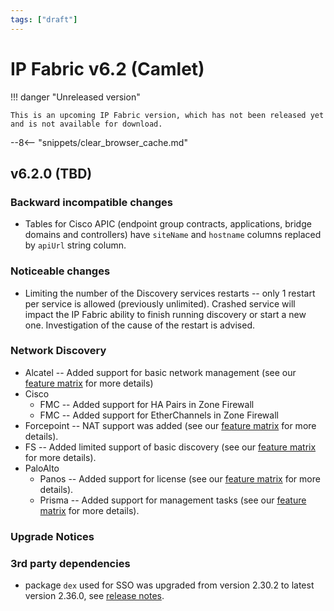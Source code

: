 ```yaml
---
tags: ["draft"]
---
```


# IP Fabric v6.2 (Camlet)

!!! danger "Unreleased version"

    This is an upcoming IP Fabric version, which has not been released yet and is not available for download.

--8<-- "snippets/clear_browser_cache.md"

## v6.2.0 (TBD)

### Backward incompatible changes

- Tables for Cisco APIC (endpoint group contracts, applications, bridge domains and controllers) have `siteName` and `hostname` columns replaced by `apiUrl` string column.

### Noticeable changes
- Limiting the number of the Discovery services restarts -- only 1 restart per service is allowed (previously unlimited). Crashed service will impact the IP Fabric ability to finish running discovery or start a new one. Investigation of the cause of the restart is advised.

### Network Discovery

- Alcatel -- Added support for basic network management (see our [feature matrix](https://matrix.ipfabric.io) for more details)
- Cisco
    - FMC -- Added support for HA Pairs in Zone Firewall
    - FMC -- Added support for EtherChannels in Zone Firewall
- Forcepoint -- NAT support was added (see our [feature matrix](https://matrix.ipfabric.io) for more details).
- FS -- Added limited support of basic discovery (see our [feature matrix](https://matrix.ipfabric.io) for more details).
- PaloAlto
    - Panos -- Added support for license (see our [feature matrix](https://matrix.ipfabric.io) for more details).
    - Prisma -- Added support for management tasks (see our [feature matrix](https://matrix.ipfabric.io) for more details).
### Upgrade Notices

###  3rd party dependencies

- package `dex` used for SSO was upgraded from version 2.30.2 to latest version 2.36.0, see [release notes](https://github.com/dexidp/dex/releases).
